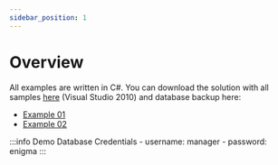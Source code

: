 ```yaml
---
sidebar_position: 1
---
```


# Overview

All examples are written in C#. You can download the solution with all samples [here](https://download.computec.one/media/processforce/CompuTec_ProcessForce_API_Demo_Database.zip) (Visual Studio 2010) and database backup here:

- [Example 01](https://download.computec.one/media/processforce/CompuTec_ProcessForce_API_Example.zip)
- [Example 02](https://download.computec.one/media/processforce/CompuTec_ProcessForce_API_Samples.zip)

:::info Demo Database Credentials
    - username: manager
    - password: enigma
:::
